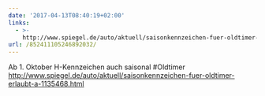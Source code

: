 ```yaml
---
date: '2017-04-13T08:40:19+02:00'
links:
  - >-
    http://www.spiegel.de/auto/aktuell/saisonkennzeichen-fuer-oldtimer-erlaubt-a-1135468.html
url: /852411105246892032/
---
```

Ab 1. Oktober H-Kennzeichen auch saisonal #Oldtimer http://www.spiegel.de/auto/aktuell/saisonkennzeichen-fuer-oldtimer-erlaubt-a-1135468.html
